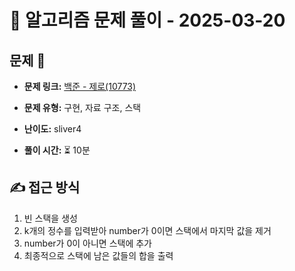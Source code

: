 # 📝 알고리즘 문제 풀이 - 2025-03-20

## 문제 📖

- **문제 링크:** [백준 - 제로(10773)](https://www.acmicpc.net/problem/10773)

- **문제 유형:** 구현, 자료 구조, 스택

- **난이도:** sliver4

- **풀이 시간:** ⏳ 10분

## ✍ 접근 방식

1. 빈 스택을 생성
2. k개의 정수를 입력받아 number가 0이면 스택에서 마지막 값을 제거
3. number가 0이 아니면 스택에 추가
4. 최종적으로 스택에 남은 값들의 합을 출력
